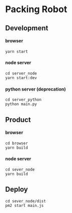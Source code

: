 # Packing Robot

## Development
#### browser

```shell
yarn start
```
#### node server 

```shell
cd server_node
yarn start:dev
```

#### python server (deprecation)

```shell
cd server_python
python main.py
```

## Product

#### browser
```shell
cd browser
yarn build
```

#### node server
```shell
cd sever_node
yarn build
```

## Deploy
```shell
cd sever_node/dist
pm2 start main.js
```
